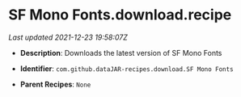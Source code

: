 # SF Mono Fonts.download.recipe

_Last updated 2021-12-23 19:58:07Z_

- **Description**: Downloads the latest version of SF Mono Fonts

- **Identifier**: `com.github.dataJAR-recipes.download.SF Mono Fonts`

- **Parent Recipes**: `None`